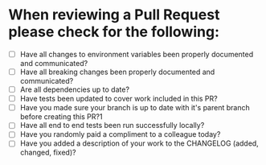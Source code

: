 # When reviewing a Pull Request please check for the following:

- [ ] Have all changes to environment variables been properly documented and communicated?
- [ ] Have all breaking changes been properly documented and communicated?
- [ ] Are all dependencies up to date?
- [ ] Have tests been updated to cover work included in this PR?
- [ ] Have you made sure your branch is up to date with it's parent branch before creating this PR?1
- [ ] Have all end to end tests been run successfully locally?
- [ ] Have you randomly paid a compliment to a colleague today?
- [ ] Have you added a description of your work to the CHANGELOG (added, changed, fixed)?
